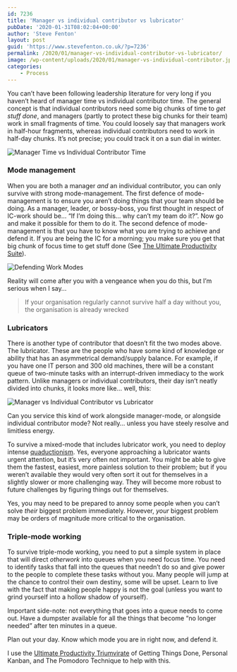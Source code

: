 ```yaml
---
id: 7236
title: 'Manager vs individual contributor vs lubricator'
pubDate: '2020-01-31T08:02:04+00:00'
author: 'Steve Fenton'
layout: post
guid: 'https://www.stevefenton.co.uk/?p=7236'
permalink: /2020/01/manager-vs-individual-contributor-vs-lubricator/
image: /wp-content/uploads/2020/01/manager-vs-individual-contributor.jpg
categories:
    - Process
---
```


You can’t have been following leadership literature for very long if you haven’t heard of manager time vs individual contributor time. The general concept is that individual contributors need some big chunks of time to *get stuff done*, and managers (partly to protect these big chunks for their team) work in small fragments of time. You could loosely say that managers work in half-hour fragments, whereas individual contributors need to work in half-day chunks. It’s not precise; you could track it on a sun dial in winter.

![Manager Time vs Individual Contributor Time](https://www.stevefenton.co.uk/wp-content/uploads/2020/01/manager-vs-individual-contributor.jpg)

### Mode management

When you are both a manager *and* an individual contributor, you can only survive with strong mode-management. The first defence of mode-management is to ensure you aren’t doing things that your team should be doing. As a manager, leader, or bossy-boss, you first thought in respect of IC-work should be… “If I’m doing this… why can’t my team do it?”. Now go and make it possible for them to do it. The second defence of mode-management is that you have to know what you are trying to achieve and defend it. If you are being the IC for a morning; you make sure you get that big chunk of focus time to get stuff done (See [The Ultimate Productivity Suite](https://www.stevefenton.co.uk/2021/09/the-ultimate-productivity-suite/)).

![Defending Work Modes](https://www.stevefenton.co.uk/wp-content/uploads/2020/01/mode-management.jpg)

Reality will come after you with a vengeance when you do this, but I’m serious when I say…

> If your organisation regularly cannot survive half a day without you, the organisation is already wrecked

### Lubricators

There is another type of contributor that doesn’t fit the two modes above. The lubricator. These are the people who have some kind of knowledge or ability that has an asymmetrical demand/supply balance. For example, if you have one IT person and 300 old machines, there will be a constant queue of two-minute tasks with an interrupt-driven immediacy to the work pattern. Unlike managers or individual contributors, their day isn’t neatly divided into chunks, it looks more like… well, this:

![Manager vs Individual Contributor vs Lubricator](https://www.stevefenton.co.uk/wp-content/uploads/2020/01/manager-vs-individual-contributor-vs-lubricator.jpg)

Can you service this kind of work alongside manager-mode, or alongside individual contributor mode? Not really… unless you have steely resolve and limitless energy.

To survive a mixed-mode that includes lubricator work, you need to deploy intense [quaductionism](https://www.stevefenton.co.uk/2017/10/quaductionism-clarity-via-reductionism/). Yes, everyone approaching a lubricator wants urgent attention, but it’s very often not important. You might be able to give them the fastest, easiest, more painless solution to their problem; but if you weren’t available they would very often sort it out for themselves in a slightly slower or more challenging way. They will become more robust to future challenges by figuring things out for themselves.

Yes, you may need to be prepared to annoy some people when you can’t solve *their* biggest problem immediately. However, *your* biggest problem may be orders of magnitude more critical to the organisation.

### Triple-mode working

To survive triple-mode working, you need to put a simple system in place that will direct *otherwork* into queues when you need focus time. You need to identify tasks that fall into the queues that needn’t do so and give power to the people to complete these tasks without you. Many people will jump at the chance to control their own destiny, some will be upset. Learn to live with the fact that making people happy is not the goal (unless you want to grind yourself into a hollow shadow of yourself).

Important side-note: not everything that goes into a queue needs to come out. Have a dumpster available for all the things that become “no longer needed” after ten minutes in a queue.

Plan out your day. Know which mode you are in right now, and defend it.

I use the [Ultimate Productivity Triumvirate](https://www.stevefenton.co.uk/2021/09/the-ultimate-productivity-suite/) of Getting Things Done, Personal Kanban, and The Pomodoro Technique to help with this.